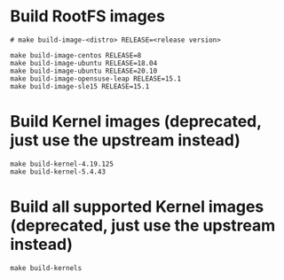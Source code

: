 # Build RootFS images

```
# make build-image-<distro> RELEASE=<release version>

make build-image-centos RELEASE=8
make build-image-ubuntu RELEASE=18.04
make build-image-ubuntu RELEASE=20.10
make build-image-opensuse-leap RELEASE=15.1
make build-image-sle15 RELEASE=15.1
```

# Build Kernel images (deprecated, just use the upstream instead)

```
make build-kernel-4.19.125
make build-kernel-5.4.43
```

# Build all supported Kernel images (deprecated, just use the upstream instead)

```
make build-kernels
```
